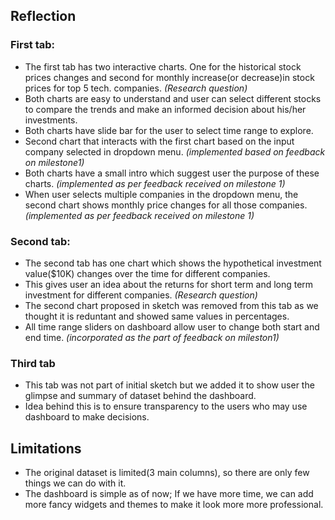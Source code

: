 
## Reflection

### First tab:
- The first tab has two interactive charts. One for the historical stock prices changes and second for monthly increase(or decrease)in stock prices for top 5 tech. companies. *(Research question)*
- Both charts are easy to understand and user can select different stocks to compare the trends and make an informed decision about his/her investments.
- Both charts have slide bar for the user to select time range to explore.
- Second chart that interacts with the first chart based on the input company selected in dropdown menu. *(implemented based on feedback on milestone1)*
- Both charts have a small intro which suggest user the purpose of these charts. *(implemented as per feedback received on milestone 1)*
- When user selects multiple companies in the dropdown menu, the second chart shows monthly price changes for all those companies. *(implemented as per feedback received on milestone 1)*


### Second tab:
- The second tab has one chart which shows the hypothetical investment value($10K) changes over the time for different companies. 
- This gives user an idea about the returns for short term and long term investment for different companies. *(Research question)*
- The second chart proposed in sketch was removed from this tab as we thought it is reduntant and showed same values in percentages. 
- All time range sliders on dashboard allow user to change both start and end time. *(incorporated as the part of feedback on mileston1)*

### Third tab
- This tab was not part of initial sketch but we added it to show user the glimpse and summary of dataset behind the dashboard.
- Idea behind this is to ensure transparency to the users who may use dashboard to make decisions. 

## Limitations
- The original dataset is limited(3 main columns), so there are only few things we can do with it.
- The dashboard is simple as of now; If we have more time, we can add more fancy widgets and themes to make it look more more professional.


 


